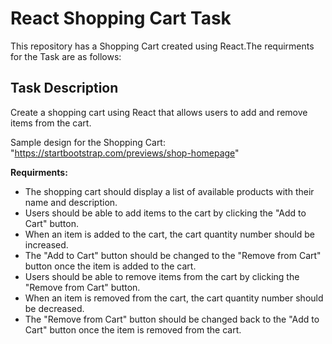# React Shopping Cart Task 

This repository has a Shopping Cart created using React.The requirments for the Task are as follows:       

## Task Description
Create a shopping cart using React that allows users to add and remove items from the cart.   

Sample design for the Shopping Cart:   
"https://startbootstrap.com/previews/shop-homepage"

**Requirments:**   
- The shopping cart should display a list of available products with their name and description.   
- Users should be able to add items to the cart by clicking the "Add to Cart" button.   
- When an item is added to the cart, the cart quantity number should be increased.   
- The "Add to Cart" button should be changed to the "Remove from Cart" button once the item is added to the cart.   
- Users should be able to remove items from the cart by clicking the "Remove from Cart" button.   
- When an item is removed from the cart, the cart quantity number should be decreased.   
- The "Remove from Cart" button should be changed back to the "Add to Cart" button once the item is removed from the cart.   


